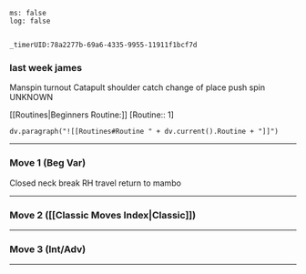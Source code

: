 
```timer
ms: false
log: false


_timerUID:78a2277b-69a6-4335-9955-11911f1bcf7d
```

### last week james
Manspin turnout
Catapult shoulder catch change of place push spin
UNKNOWN

[[Routines|Beginners Routine:]] [Routine:: 1]
```dataviewjs
dv.paragraph("![[Routines#Routine " + dv.current().Routine + "]]")

```



---
### Move 1 (Beg Var)
Closed neck break 
RH travel return to mambo


---
### Move 2 ([[Classic Moves Index|Classic]])


---
### Move 3 (Int/Adv)

---




